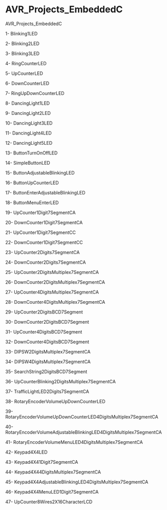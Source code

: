 # AVR_Projects_EmbeddedC
AVR_Projects_EmbeddedC

1- Blinking1LED

2- Blinking2LED

3- Blinking3LED

4- RingCounterLED

5- UpCounterLED

6- DownCounterLED

7- RingUpDownCounterLED

8- DancingLight1LED

9- DancingLight2LED

10- DancingLight3LED

11- DancingLight4LED

12- DancingLight5LED

13- ButtonTurnOnOffLED

14- SimpleButtonLED

15- ButtonAdjustableBlinkingLED

16- ButtonUpCounterLED

17- ButtonEnterAdjustableBlinkingLED

18- ButtonMenuEnterLED

19- UpCounter1Digit7SegmentCA

20- DownCounter1Digit7SegmentCA

21- UpCounter1Digit7SegmentCC

22- DownCounter1Digit7SegmentCC

23- UpCounter2Digits7SegmentCA

24- DownCounter2Digits7SegmentCA

25- UpCounter2DigitsMultiplex7SegmentCA

26- DownCounter2DigitsMultiplex7SegmentCA

27- UpCounter4DigitsMultiplex7SegmentCA

28- DownCounter4DigitsMultiplex7SegmentCA

29- UpCounter2DigitsBCD7Segment

30- DownCounter2DigitsBCD7Segment

31- UpCounter4DigitsBCD7Segment

32- DownCounter4DigitsBCD7Segment

33- DIPSW2DigitsMultiplex7SegmentCA

34- DIPSW4DigitsMultiplex7SegmentCA

35- SearchString2DigitsBCD7Segment

36- UpCounterBlinking2DigitsMultiplex7SegmentCA

37- TrafficLightLED2Digits7SegmentCA

38- RotaryEncoderVolumeUpDownCounterLED

39- RotaryEncoderVolumeUpDownCounterLED4DigitsMultiplex7SegmentCA

40- RotaryEncoderVolumeAdjustableBlinkingLED4DigitsMultiplex7SegmentCA

41- RotaryEncoderVolumeMenuLED4DigitsMultiplex7SegmentCA

42- Keypad4X4LED

43- Keypad4X41Digit7SegmentCA

44- Keypad4X44DigitsMultiplex7SegmentCA

45- Keypad4X4AdjustableBlinkingLED4DigitsMultiplex7SegmentCA

46- Keypad4X4MenuLED1Digit7SegmentCA

47- UpCounter8Wires2X16CharacterLCD
